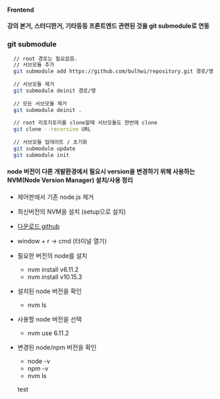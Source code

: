 #### Frontend
**강의 본거, 스터디한거, 기타등등 프론트엔드 관련된 것을 git submodule로 연동**

### git submodule 
```bash
  // root 경로는 필요없음.
  // 서브모듈 추가
  git submodule add https://github.com/bulhwi/repository.git 경로/명
  
  // 서브모듈 제거
  git submodule deinit 경로/명
  
  // 모든 서브모듈 제거
  git submodule deinit .
  
  // root 리포지토리를 clone할때 서브모듈도 한번에 clone
  git clone --recursive URL
  
  // 서브모듈 업데이트 / 초기화
  git submodule update
  git submodule init
```

#### node 버전이 다른 개발환경에서 필요시 version을 변경하기 위해 사용하는 NVM(Node Version Manager) 설치/사용 정리  

* 제어판에서 기존 node.js 제거
* 최신버전의 NVM을 설치 (setup으로 설치)
* [다운로드 github](https://github.com/coreybutler/nvm-windows/releases)
* window + r -> cmd (터미널 열기)
* 필요한 버전의 node를 설치
    * nvm install v6.11.2
    * nvm install v10.15.3
* 설치된 node 버전을 확인
    * nvm ls
* 사용할 node 버전을 선택
    * nvm use 6.11.2
* 변경된 node/npm 버전을 확인
    * node -v
    * npm -v
    * nvm ls

    test